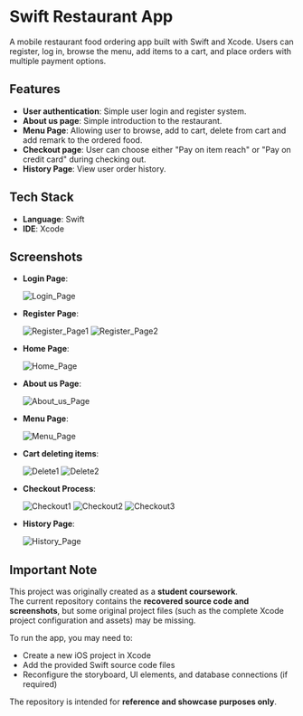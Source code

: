 # Swift Restaurant App

A mobile restaurant food ordering app built with Swift and Xcode.
Users can register, log in, browse the menu, add items to a cart, and place orders with multiple payment options.

## Features

- **User authentication**: Simple user login and register system.
- **About us page**: Simple introduction to the restaurant.
- **Menu Page**: Allowing user to browse, add to cart, delete from cart and add remark to the ordered food.
- **Checkout page**: User can choose either "Pay on item reach" or "Pay on credit card" during checking out.
- **History Page**: View user order history.

## Tech Stack

- **Language**: Swift
- **IDE**: Xcode

## Screenshots

- **Login Page**:

  ![Login_Page](./screenshots/screenshot1.png)

- **Register Page**:

  ![Register_Page1](./screenshots/screenshot2.png)
  ![Register_Page2](./screenshots/screenshot3.png)

- **Home Page**:

  ![Home_Page](./screenshots/screenshot4.png)

- **About us Page**:

  ![About_us_Page](./screenshots/screenshot5.png)

- **Menu Page**:

  ![Menu_Page](./screenshots/screenshot6.png)

- **Cart deleting items**:

  ![Delete1](./screenshots/screenshot7.png)
  ![Delete2](./screenshots/screenshot8.png)

- **Checkout Process**:

  ![Checkout1](./screenshots/screenshot9.png)
  ![Checkout2](./screenshots/screenshot10.png)
  ![Checkout3](./screenshots/screenshot11.png)

- **History Page**:

  ![History_Page](./screenshots/screenshot12.png)

## Important Note

This project was originally created as a **student coursework**.  
The current repository contains the **recovered source code and screenshots**, but some original project files (such as the complete Xcode project configuration and assets) may be missing.

To run the app, you may need to:

- Create a new iOS project in Xcode
- Add the provided Swift source code files
- Reconfigure the storyboard, UI elements, and database connections (if required)

The repository is intended for **reference and showcase purposes only**.
